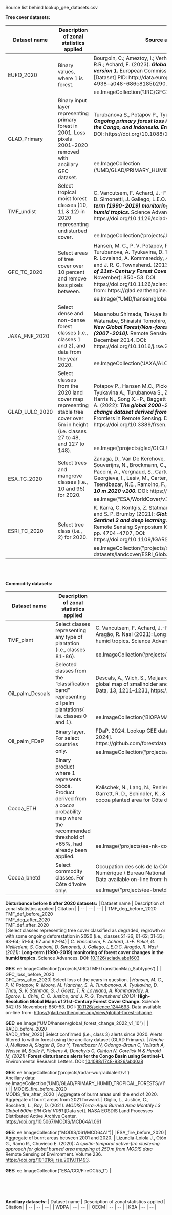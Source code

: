 Source list behind lookup_gee_datasets.csv

**Tree cover datasets:**
<table>
  <thead>
    <tr>
      <th style="width: 150px;">Dataset name</th>
      <th style="width: 250px;">Description of zonal statistics applied</th>
      <th style="width: 500px;">Source and GEE asset</th>
    </tr>
  </thead>
  <tbody>
    <tr><td rowspan="3">EUFO_2020</td><td rowspan="3">Binary values, where 1 is forest.</td><td rowspan="2">Bourgoin, C.; Ameztoy, I.; Verhegghen, A.; Carboni, S.; Colditz, R.R.; Achard, F. (2023). <b><i>Global map of forest cover 2020 - version 1.</i></b> European Commission, Joint Research Centre (JRC) [Dataset] PID: http://data.europa.eu/89h/10d1b337-b7d1-4938-a048-686c8185b290.</td></tr>
    <tr></tr>
    <tr><td>ee.ImageCollection(“JRC/GFC2020/V1”)</td></tr>
    <tr><td rowspan="3">GLAD_Primary</td><td rowspan="3">Binary input layer representing primary forest in 2001. Loss pixels 2001-2020 removed with ancillary GFC dataset.</td><td rowspan="2">Turubanova S., Potapov P., Tyukavina, A., and Hansen M. (2018): <b><i>Ongoing primary forest loss in Brazil, Democratic Republic of the Congo, and Indonesia. Environmental Research Letters.</i></b> DOI: https://doi.org/10.1088/1748-9326/aacd1c</td></tr>
    <tr></tr>
    <tr><td>ee.ImageCollection (‘UMD/GLAD/PRIMARY_HUMID_TROPICAL_FORESTS/v1’)</td></tr>
    <tr><td rowspan="3">TMF_undist</td><td rowspan="3">Select tropical moist forest classes (10, 11 & 12) in 2020 representing undisturbed cover.</td><td rowspan="2">C. Vancutsem, F. Achard, J.-F. Pekel, G. Vieilledent, S. Carboni, D. Simonetti, J. Gallego, L.E.O.C. Aragão, R. Nasi (2021): <b><i>Long-term (1990-2019) monitoring of forest cover changes in the humid tropics.</i></b> Science Advances. DOI: https://doi.org/10.1126/sciadv.abe1603</td></tr>
    <tr></tr>
    <tr><td>ee.ImageCollection(‘projects/JRC/TMF/TransitionMap_Subtypes’)</td></tr>
    <tr><td rowspan="3">GFC_TC_2020</td><td rowspan="3">Select areas of tree cover over 10 percent and remove loss pixels between.</td><td rowspan="2">Hansen, M. C., P. V. Potapov, R. Moore, M. Hancher, S. A. Turubanova, A. Tyukavina, D. Thau, S. V. Stehman, S. J. Goetz, T. R. Loveland, A. Kommareddy, A. Egorov, L. Chini, C. O. Justice, and J. R. G. Townshend. (2013): <b><i>High-Resolution Global Maps of 21st-Century Forest Cover Change.</i></b> Science, 342 (15 November): 850-53. DOI: https://doi.org/10.1126/science.1244693. Data available on-line from: https://glad.earthengine.app/view/global-forest-change.</td></tr>
    <tr></tr>
    <tr><td>ee.Image(“UMD/hansen/global_forest_change_2022_v1_10”)
</td></tr>
    <tr><td rowspan="3">JAXA_FNF_2020</td><td rowspan="3">Select dense and non-dense forest classes (i.e., classes 1 and 2), and data from the year 2020.</td><td rowspan="2">Masanobu Shimada, Takuya Itoh, Takeshi Motooka, Manabu Watanabe, Shiraishi Tomohiro, Rajesh Thapa, and Richard Lucas, <b><i>New Global Forest/Non-forest Maps from ALOS PALSAR Data (2007-2010).</i></b> Remote Sensing of Environment, 155, pp. 13-31, December 2014. DOI: https://doi.org/10.1016/j.rse.2014.04.014.</td></tr>
    <tr></tr>
    <tr><td>ee.ImageCollection(‘JAXA/ALOS/PALSAR/YEARLY/FNF4’)</td></tr>
    <tr><td rowspan="3">GLAD_LULC_2020</td><td rowspan="3">Select classes from the 2020 land cover map representing stable tree cover over 5m in height (i.e. classes 27 to 48, and 127 to 148).</td><td rowspan="2">Potapov P., Hansen M.C., Pickens A., Hernandez-Serna A., Tyukavina A., Turubanova S., Zalles V., Li X., Khan A., Stolle F., Harris N., Song X.-P., Baggett A., Kommareddy I., Kommareddy A. (2022): <b><i>The global 2000-2020 land cover and land use change dataset derived from the Landsat archive: first results.</i></b> Frontiers in Remote Sensing. DOI: https://doi.org/10.3389/frsen.2022.856903</td></tr>
    <tr></tr>
    <tr><td>ee.Image(‘projects/glad/GLCLU2020/v2/LCLUC_2020’)</td></tr>
    <tr><td rowspan="3">ESA_TC_2020</td><td rowspan="3">Select trees and mangrove classes (i.e., 10 and 95) for 2020.</td><td rowspan="2">Zanaga, D., Van De Kerchove, R., De Keersmaecker, W., Souverijns, N., Brockmann, C., Quast, R., Wevers, J., Grosu, A., Paccini, A., Vergnaud, S., Cartus, O., Santoro, M., Fritz, S., Georgieva, I., Lesiv, M., Carter, S., Herold, M., Li, Linlin, Tsendbazar, N.E., Ramoino, F., Arino, O., 2021: <b><i>ESA WorldCover 10 m 2020 v100.</i></b> DOI: https://doi.org/10.5281/zenodo.5571936</td></tr>
    <tr></tr>
    <tr><td>ee.Image(“ESA/WorldCover/v100/2020”)</td></tr>
    <tr><td rowspan="3">ESRI_TC_2020</td><td rowspan="3">Select tree class (i.e., 2) for 2020.</td><td rowspan="2">K. Karra, C. Kontgis, Z. Statman-Weil, J. C. Mazzariello, M. Mathis and S. P. Brumby (2021): <b><i>Global land use / land cover with Sentinel 2 and deep learning.</i></b> IEEE International Geoscience and Remote Sensing Symposium IGARSS, Brussels, Belgium, 2021, pp. 4704-4707, DOI: https://doi.org/10.1109/IGARSS47720.2021.9553499</td></tr>
    <tr></tr>
    <tr><td>ee.ImageCollection("projects/sat-io/open-datasets/landcover/ESRI_Global-LULC_10m_TS")</td></tr>
  </tbody>
</table>



<br><br><br>
**Commodity datasets:**
<table>
  <thead>
    <tr><th style="width: 150px;">Dataset name</th><th style="width: 250px;">Description of zonal statistics applied</th><th style="width: 500px;">Citation</th></tr>
  </thead>
  <tbody>
    <tr><td rowspan="3">TMF_plant</td><td rowspan="3">Select classes representing any type of plantation (i.e., classes 81-86).</td><td rowspan="2">C. Vancutsem, F. Achard, J.-F. Pekel, G. Vieilledent, S. Carboni, D. Simonetti, J. Gallego, L.E.O.C. Aragão, R. Nasi (2021): Long-term (1990-2019) monitoring of forest cover changes in the humid tropics. Science Advances. DOI: 10.1126/sciadv.abe1603</td></tr>
    <tr></tr>
    <tr><td>ee.ImageCollection(‘projects/JRC/TMF/v1_2021/TransitionMap_Subtypes’)</td></tr>
    <tr><td rowspan="3">Oil_palm_Descals</td><td rowspan="3">Selected classes from the “classification band” representing oil palm plantations( i.e. classes 0 and 1).</td><td rowspan="2">Descals, A., Wich, S., Meijaard, E., Gaveau, D. L. A., Peedell, S., and Szantoi, Z.: High-resolution global map of smallholder and industrial closed-canopy oil palm plantations, Earth Syst. Sci. Data, 13, 1211–1231, https://doi.org/10.5194/essd-13-1211-2021, 2021.</td></tr>
    <tr></tr>
    <tr><td>ee.ImageCollection(‘BIOPAMA/GlobalOilPalm/v1’)</td></tr>
    <tr><td rowspan="3">Oil_palm_FDaP</td><td rowspan="3">Binary layer. For select countries only.</td><td rowspan="2">FDaP. 2024. Lookup GEE datasets. In: Forest Data Partnership – GitHub. [Cited 17 January 2024]. https://github.com/forestdatapartnership/whisp/blob/main/parameters/lookup_gee_datasets.csv</td></tr>
    <tr></tr>
    <tr><td>ee.ImageCollection(“projects/forestdatapartnership/assets/palm/palm_2020_model_20231026”)</td></tr>
    <tr><td rowspan="3">Cocoa_ETH</td><td rowspan="3">Binary product where 1 represents cocoa. Product derived from a cocoa probability map where the recommended threshold of >65%, had already been applied.</td><td rowspan="2">Kalischek, N., Lang, N., Renier, C., Daudt, R. C., Addoah, T., Thompson, W., Blaser-Hart, W. J., Garrett, R. D., Schindler, K., & Wegner, J. D. (2022). Satellite-based high-resolution maps of cocoa planted area for Côte d'Ivoire and Ghana.</td></tr>
    <tr></tr>
    <tr><td>ee.Image(‘projects/ee-nk-cocoa/assets/cocoa_map_threshold_065’)</td></tr>
    <tr><td rowspan="3">Cocoa_bnetd</td><td rowspan="3">Select commodity classes. For Côte d'Ivoire only.</td><td rowspan="2">Occupation des sols de la Côte d'Ivoire en 2020 v2. Centre d'Information Géographique et du Numérique / Bureau National d’Études Techniques et de Developpement. Côte d'Ivoire, 2024. Data available on-line from: https://arcg.is/0uHOi90</td></tr>
    <tr></tr>
    <tr><td>ee.Image("projects/ee-bnetdcign2/assets/OCS_CI_2020vf")</td></tr>
  </tbody>
</table>





**Disturbance before & after 2020 datasets:**
| Dataset name | Description of zonal statistics applied | Citation |
| -- | -- | -- |
| TMF_deg_before_2020 <br> TMF_def_before_2020 <br> TMF_deg_after_2020 <br> TMF_def_after_2020 <br>| Select classes representing tree cover classified as degraded, regrowth or with some ongoing deforestation in 2020 (i.e., classes 21-26; 61-62; 31-33; 63-64; 51-54; 67 and 92-94) | *C. Vancutsem, F. Achard, J.-F. Pekel, G. Vieilledent, S. Carboni, D. Simonetti, J. Gallego, L.E.O.C. Aragão, R. Nasi (2021):* **Long-term (1990-2019) monitoring of forest cover changes in the humid tropics.** Science Advances. DOI: [10.1126/sciadv.abe1603](https://doi.org/10.1126/sciadv.abe1603) <br><br> **GEE:** ee.ImageCollection(‘projects/JRC/TMF/TransitionMap_Subtypes’) |
| GFC_loss_before_2020 <br> GFC_loss_after_2020| Select loss of the years in question. | *Hansen, M. C., P. V. Potapov, R. Moore, M. Hancher, S. A. Turubanova, A. Tyukavina, D. Thau, S. V. Stehman, S. J. Goetz, T. R. Loveland, A. Kommareddy, A. Egorov, L. Chini, C. O. Justice, and J. R. G. Townshend (2013):* **High-Resolution Global Maps of 21st-Century Forest Cover Change.** Science 342 (15 November): 850-53. DOI: [10.1126/science.1244693](https://doi.org/10.1126/science.1244693). Data available on-line from: https://glad.earthengine.app/view/global-forest-change. <br><br> **GEE:** ee.Image(“UMD/hansen/global_forest_change_2022_v1_10”) |
| RADD_before_2020 <br> RADD_after_2020| Select confirmed (i.e., class 3) alerts since 2020. Alerts filtered to within forest using the ancillary dataset (GLAD Primary). | *Reiche J, Mullissa A, Slagter B, Gou Y, Tsendbazar N, Odongo-Braun C, Vollrath A, Weisse M, Stolle F, Pickens A, Donchyts G, Clinton N, Gorelick N & Herold M, (2021):* **Forest disturbance alerts for the Congo Basin using Sentinel-1.** Environmental Research Letters. DOI: [10.1088/1748-9326/abd0a8](https://doi.org/10.1088/1748-9326/abd0a8) <br><br> **GEE:** ee.ImageCollection(‘projects/radar-wur/raddalert/v1’) <br> Ancillary data: ee.ImageCollection(‘UMD/GLAD/PRIMARY_HUMID_TROPICAL_FORESTS/v1’) |
| MODIS_fire_before_2020 <br> MODIS_fire_after_2020 | Aggregate of burnt areas until the end of 2020. <br> Aggregate of burnt areas from 2021 forward.  | Giglio, L., Justice, C., Boschetti, L., Roy, D. (2021). <i>MODIS/Terra+Aqua Burned Area Monthly L3 Global 500m SIN Grid V061</i> [Data set]. NASA EOSDIS Land Processes Distributed Active Archive Center. https://doi.org/10.5067/MODIS/MCD64A1.061 <br><br> **GEE:** ee.ImageCollection("MODIS/061/MCD64A1")|
| ESA_fire_before_2020 | Aggregate of burnt areas between 2001 and 2020. | Lizundia-Loiola J., Otón G., Ramo R., Chuvieco E. (2020): *A spatio-temporal active-fire clustering approach for global burned area mapping at 250 m from MODIS data* Remote Sensing of Environment. Volume 236. https://doi.org/10.1016/j.rse.2019.111493. <br><br> **GEE:** ee.ImageCollection("ESA/CCI/FireCCI/5_1") |

<br><br><br>

**Ancillary datasets:**
| Dataset name | Description of zonal statistics applied | Citation |
| -- | -- | -- |
| WDPA | -- | -- |
| OECM | -- | -- |
| KBA | -- | -- |
